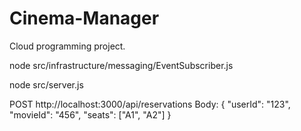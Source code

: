 # Cinema-Manager
Cloud programming project.

node src/infrastructure/messaging/EventSubscriber.js

node src/server.js

POST http://localhost:3000/api/reservations
Body:
{
  "userId": "123",
  "movieId": "456",
  "seats": ["A1", "A2"]
}
